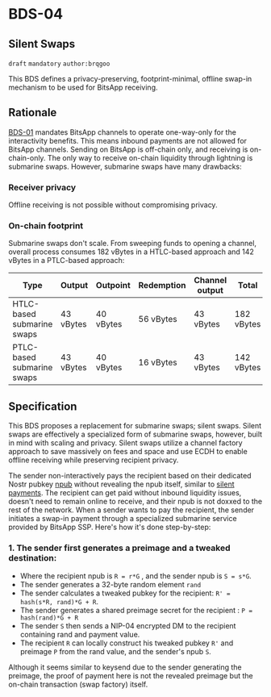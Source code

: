 BDS-04
======

Silent Swaps
-------------------------------

`draft` `mandatory` `author:brqgoo`

This BDS defines a privacy-preserving, footprint-minimal, offline swap-in mechanism to be used for BitsApp receiving.

## Rationale

[BDS-01](https://github.com/bits-wallet/specs/blob/main/01.md) mandates BitsApp channels to operate one-way-only for the interactivity benefits. This means inbound payments are not allowed for BitsApp channels. Sending on BitsApp is off-chain only, and receiving is on-chain-only. The only way to receive on-chain liquidity through lightning is submarine swaps. However, submarine swaps have many drawbacks:

### Receiver privacy
Offline receiving is not possible without compromising privacy.

### On-chain footprint
Submarine swaps don't scale. From sweeping funds to opening a channel, overall process consumes 182 vBytes in a HTLC-based approach and 142 vBytes in a PTLC-based approach:

| Type                         | Output    | Outpoint  | Redemption  | Channel output | Total       |
|------------------------------|----------------|----------------|--------------|----------------|-----------  |
| HTLC-based submarine swaps   | 43 vBytes      | 40 vBytes      | 56 vBytes    | 43 vBytes      | 182 vBytes  |
| PTLC-based submarine swaps   | 43 vBytes      | 40 vBytes       | 16 vBytes   | 43 vBytes      | 142 vBytes  |

## Specification
This BDS proposes a replacement for submarine swaps; silent swaps. Silent swaps are effectively a specialized form of submarine swaps, however, built in mind with scaling and privacy. Silent swaps utilize a channel factory approach to save massively on fees and space and use ECDH to enable offline receiving while preserving recipient privacy.

The sender non-interactively pays the recipient based on their dedicated Nostr pubkey [npub](https://github.com/nostr-protocol/nips/blob/329cd8d8a19fd1dcb12df7eb7a5d640b2a5b6bf8/19.md?plain=1#L19) without revealing the npub itself, similar to [silent payments](https://gist.github.com/RubenSomsen/c43b79517e7cb701ebf77eec6dbb46b8). The recipient can get paid without inbound liquidity issues, doesn't need to remain online to receive, and their npub is not doxxed to the rest of the network.
When a sender wants to pay the recipient, the sender initiates a swap-in payment through a specialized submarine service provided by BitsApp SSP. Here's how it's done step-by-step:

### 1. The sender first generates a preimage and a tweaked destination:
* Where the recipient npub is `R = r*G` , and the sender npub is `S = s*G`.
* The sender generates a 32-byte random element `rand`
* The sender calculates a tweaked pubkey for the recipient: `R' = hash(s*R, rand)*G + R`.
* The sender generates a shared preimage secret for the recipient : `P = hash(rand)*G + R`
* The sender `S` then sends a NIP-04 encrypted DM to the recipient containing rand and payment value.
* The recipient `R` can locally construct his tweaked pubkey `R'` and preimage `P` from the rand value, and the sender's npub `S`.


Although it seems similar to keysend due to the sender generating the preimage, the proof of payment here is not the revealed preimage but the on-chain transaction (swap factory) itself.
